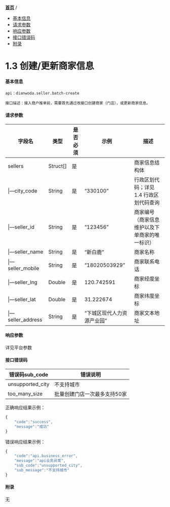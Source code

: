 [**首页**](https://open-qa1.dwbops.com/) /


- <a href="#基本信息">基本信息</a>
- <a href="#请求参数">请求参数</a>
- <a href="#响应参数">响应参数</a>
- <a href="#接口异常码">接口错误码</a>
- <a href="#附录">附录</a>


# 1.3 创建/更新商家信息

#### 基本信息
```
api：dianwoda.seller.batch-create

接口描述：接入商户推单前，需要首先通过改接口创建商家（门店），或更新商家信息。

```

#### 请求参数
字段名 | 类型 | 是否必须 | 示例 | 描述
---|---|---|---|---
sellers|Struct[]|是||商家信息结构体|
\|—city_code|String|是|“330100”|行政区划代码；详见1.4 行政区划代码查询|
\|—seller_id|String|是|“123456”|商家编号（商家信息维护以及下单商家的唯一标识）|
\|—seller_name|String|是|“新白鹿”|商家名称|
\|—seller_mobile|String|是|“18020503929”|商家联系电话|
\|—seller_lng|Double|是|120.742591|商家经度坐标|
\|—seller_lat|Double|是|31.222674|商家纬度坐标|
\|—seller_address|String|是|“下城区现代人力资源产业园”|商家文本地址|
#### 响应参数
详见平台参数

#### 接口错误码
错误码sub_code | 错误说明
---|---|
unsupported\_city|不支持城市|
too\_many\_size|批量创建门店一次最多支持50家|

正确响应结果示例：

```javascript
{
	"code":"success",
	"message":"成功"
}
```

错误响应结果示例：

```javascript
{
	"code":"api.business_error",
	"message":"api业务异常",
	"sub_code":"unsupported_city",
	"sub_message":"不支持城市"
}
```

#### 附录
无